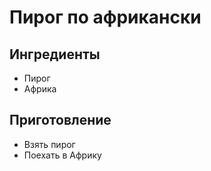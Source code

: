 Пирог по африкански
===================

Ингредиенты
-----------

* Пирог
* Африка

Приготовление
-------------

* Взять пирог
* Поехать в Африку

<!-- Tags: выпечка, пирог -->
